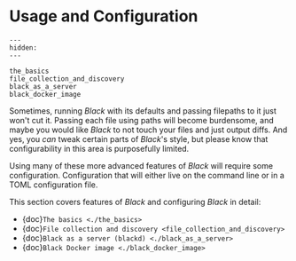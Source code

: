 # Usage and Configuration 
 
```{toctree} 
--- 
hidden: 
--- 
 
the_basics 
file_collection_and_discovery 
black_as_a_server 
black_docker_image 
``` 
 
Sometimes, running _Black_ with its defaults and passing filepaths to it just won't cut 
it. Passing each file using paths will become burdensome, and maybe you would like 
_Black_ to not touch your files and just output diffs. And yes, you _can_ tweak certain 
parts of _Black_'s style, but please know that configurability in this area is 
purposefully limited. 
 
Using many of these more advanced features of _Black_ will require some configuration. 
Configuration that will either live on the command line or in a TOML configuration file. 
 
This section covers features of _Black_ and configuring _Black_ in detail: 
 
- {doc}`The basics <./the_basics>` 
- {doc}`File collection and discovery <file_collection_and_discovery>` 
- {doc}`Black as a server (blackd) <./black_as_a_server>` 
- {doc}`Black Docker image <./black_docker_image>` 
                                                                                                                                                                                                                                                                                                